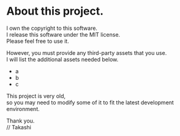 # About this project.

I own the copyright to this software.  
I release this software under the MIT license.  
Please feel free to use it.

However, you must provide any third-party assets that you use.  
I will list the additional assets needed below.

- a
- b
- c


This project is very old,  
so you may need to modify some of it to fit the latest development environment.

Thank you.  
// Takashi
